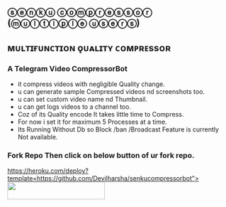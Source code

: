## ⓢⓔⓝⓚⓤ  ⓒⓞⓜⓟⓡⓔⓢⓢⓞⓡ (ⓜⓤⓛⓣⓘⓟⓛⓔ  ⓤⓢⓔⓡⓢ)

## ᴍᴜʟᴛɪғᴜɴᴄᴛɪᴏɴ ǫᴜᴀʟɪᴛʏ ᴄᴏᴍᴘʀᴇssᴏʀ  

### A Telegram Video CompressorBot  

- it compress videos with negligible Quality change.
- u can generate sample Compressed videos nd screenshots too.
- u can set custom video name nd Thumbnail.
- u can get logs videos to a channel too.
- Coz of its Quality encode It takes little time to Compress.
- For now i set it for maximum 5 Processes at a time.
- Its Running Without Db so Block /ban /Broadcast Feature is currently Not available.

### Fork Repo Then click on below button of ur fork repo.  
https://heroku.com/deploy?template=https://github.com/Devilharsha/senkucompressorbot"> <img src="https://img.shields.io/badge/Deploy%20To%20Heroku-purple?style=for-the-badge&logo=heroku" width="220" height="38.45"/></a></p>

